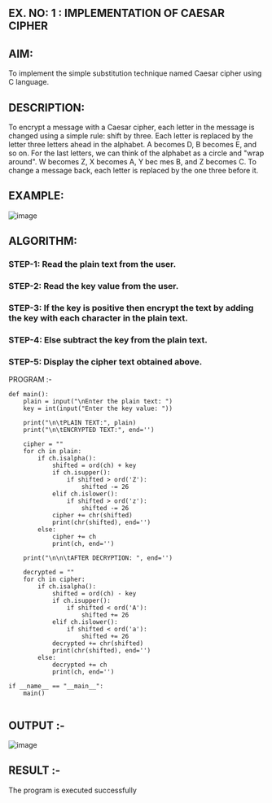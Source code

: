 ## EX. NO: 1 : IMPLEMENTATION OF CAESAR CIPHER
 

## AIM:

To implement the simple substitution technique named Caesar cipher using C language.

## DESCRIPTION:

To encrypt a message with a Caesar cipher, each letter in the message is changed using a simple rule: shift by three. Each letter is replaced by the letter three letters ahead in the alphabet. A becomes D, B becomes E, and so on. For the last letters, we can think of the
alphabet as a circle and "wrap around". W becomes Z, X becomes A, Y bec mes B, and Z
becomes C. To change a message back, each letter is replaced by the one three before it.

## EXAMPLE:



![image](https://github.com/Hemamanigandan/CNS/assets/149653568/eb9c6c43-8c80-4cdd-b9d4-91705a311c79)


## ALGORITHM:

### STEP-1: Read the plain text from the user.
### STEP-2: Read the key value from the user.
### STEP-3: If the key is positive then encrypt the text by adding the key with each character in the plain text.
### STEP-4: Else subtract the key from the plain text.
### STEP-5: Display the cipher text obtained above.


PROGRAM :-
```
def main():
    plain = input("\nEnter the plain text: ")
    key = int(input("Enter the key value: "))

    print("\n\tPLAIN TEXT:", plain)
    print("\n\tENCRYPTED TEXT:", end='')

    cipher = ""
    for ch in plain:
        if ch.isalpha():
            shifted = ord(ch) + key
            if ch.isupper():
                if shifted > ord('Z'):
                    shifted -= 26
            elif ch.islower():
                if shifted > ord('z'):
                    shifted -= 26
            cipher += chr(shifted)
            print(chr(shifted), end='')
        else:
            cipher += ch
            print(ch, end='')

    print("\n\n\tAFTER DECRYPTION: ", end='')

    decrypted = ""
    for ch in cipher:
        if ch.isalpha():
            shifted = ord(ch) - key
            if ch.isupper():
                if shifted < ord('A'):
                    shifted += 26
            elif ch.islower():
                if shifted < ord('a'):
                    shifted += 26
            decrypted += chr(shifted)
            print(chr(shifted), end='')
        else:
            decrypted += ch
            print(ch, end='')

if __name__ == "__main__":
    main()


```


## OUTPUT :-
![image](https://github.com/user-attachments/assets/750a07aa-e88e-426a-9287-5751f6361925)

## RESULT :-
The program is executed successfully

